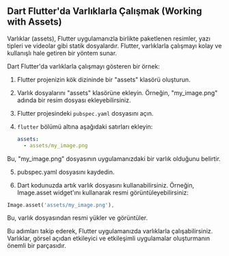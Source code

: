 ## Dart Flutter'da Varlıklarla Çalışmak (Working with Assets)

Varlıklar (assets), Flutter uygulamanızla birlikte paketlenen resimler, yazı tipleri ve videolar gibi statik dosyalardır. Flutter, varlıklarla çalışmayı kolay ve kullanışlı hale getiren bir yöntem sunar.

Dart Flutter'da varlıklarla çalışmayı gösteren bir örnek:

1. Flutter projenizin kök dizininde bir "assets" klasörü oluşturun.

2. Varlık dosyalarını "assets" klasörüne ekleyin. Örneğin, "my_image.png" adında bir resim dosyası ekleyebilirsiniz.

3. Flutter projesindeki `pubspec.yaml` dosyasını açın.

4. `flutter` bölümü altına aşağıdaki satırları ekleyin:

   ```yaml
   assets:
     - assets/my_image.png
Bu, "my_image.png" dosyasının uygulamanızdaki bir varlık olduğunu belirtir.

5. pubspec.yaml dosyasını kaydedin.

6. Dart kodunuzda artık varlık dosyasını kullanabilirsiniz. Örneğin, Image.asset widget'ını kullanarak resmi görüntüleyebilirsiniz:
``` dart
Image.asset('assets/my_image.png'),
```
Bu, varlık dosyasından resmi yükler ve görüntüler.

Bu adımları takip ederek, Flutter uygulamanızda varlıklarla çalışabilirsiniz. Varlıklar, görsel açıdan etkileyici ve etkileşimli uygulamalar oluşturmanın önemli bir parçasıdır.


